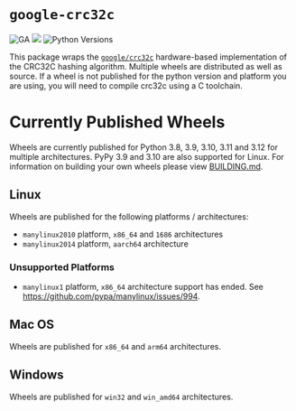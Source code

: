 # `google-crc32c`
![GA](https://img.shields.io/badge/support-GA-gold.svg) [<img src="https://img.shields.io/pypi/v/google-crc32c.svg">](https://pypi.org/project/google-crc32c) ![Python Versions](https://img.shields.io/pypi/pyversions/google-crc32c)

This package wraps the [`google/crc32c`](https://github.com/google/crc32c)
hardware-based implementation of the CRC32C hashing algorithm. Multiple wheels
are distributed as well as source. If a wheel is not published for the python
version and platform you are using, you will need to compile crc32c using a
C toolchain.

# Currently Published Wheels

Wheels are currently published for Python 3.8, 3.9, 3.10, 3.11 and 3.12
for multiple architectures. PyPy 3.9 and 3.10 are also supported for Linux.
For information on building your own wheels please view [BUILDING.md](BUILDING.md).


## Linux

Wheels are published for the following platforms / architectures:

- `manylinux2010` platform, `x86_64` and `1686` architectures
- `manylinux2014` platform, `aarch64` architecture

### Unsupported Platforms

- `manylinux1` platform, `x86_64` architecture support has ended.
See https://github.com/pypa/manylinux/issues/994.

## Mac OS

Wheels are published for `x86_64` and `arm64` architectures.


## Windows

Wheels are published for `win32` and `win_amd64` architectures.
